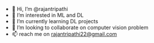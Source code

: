 - 👋 Hi, I’m @rajantripathi
- 👀 I’m interested in ML and DL
- 🌱 I’m currently learning DL projects
- 💞️ I’m looking to collaborate on computer vision problem
- 📫 reach me on rajantripathi22@gmail.com

<!---
rajantripathi/rajantripathi is a ✨ special ✨ repository because its `README.md` (this file) appears on your GitHub profile.
You can click the Preview link to take a look at your changes.
--->
